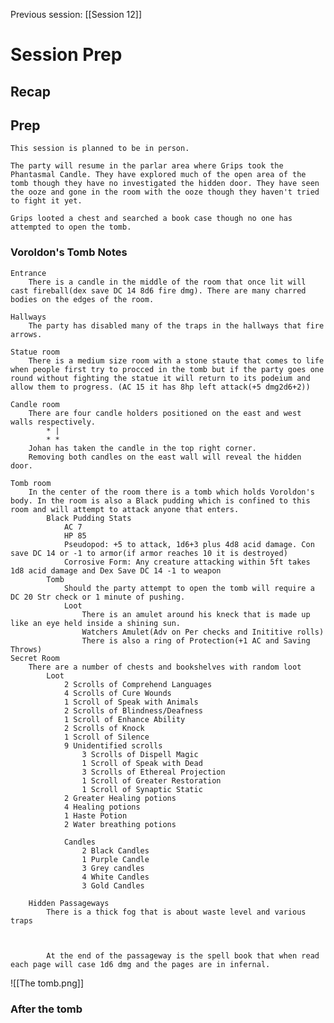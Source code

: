 Previous session: [[Session 12]]

# Session Prep

## Recap

## Prep
	This session is planned to be in person.
	
	The party will resume in the parlar area where Grips took the Phantasmal Candle. They have explored much of the open area of the tomb though they have no investigated the hidden door. They have seen the ooze and gone in the room with the ooze though they haven't tried to fight it yet.
	
	Grips looted a chest and searched a book case though no one has attempted to open the tomb.
	
### Voroldon's Tomb Notes
	Entrance
		There is a candle in the middle of the room that once lit will cast fireball(dex save DC 14 8d6 fire dmg). There are many charred bodies on the edges of the room.
		
	Hallways
		The party has disabled many of the traps in the hallways that fire arrows.
		
	Statue room
		There is a medium size room with a stone staute that comes to life when people first try to procced in the tomb but if the party goes one round without fighting the statue it will return to its podeium and allow them to progress. (AC 15 it has 8hp left attack(+5 dmg2d6+2))
		
	Candle room
		There are four candle holders positioned on the east and west walls respectively.
			* |
			* *
		Johan has taken the candle in the top right corner.
		Removing both candles on the east wall will reveal the hidden door.
		
	Tomb room
		In the center of the room there is a tomb which holds Voroldon's body. In the room is also a Black pudding which is confined to this room and will attempt to attack anyone that enters.
			Black Pudding Stats
				AC 7
				HP 85
				Pseudopod: +5 to attack, 1d6+3 plus 4d8 acid damage. Con save DC 14 or -1 to armor(if armor reaches 10 it is destroyed)
				Corrosive Form: Any creature attacking within 5ft takes 1d8 acid damage and Dex Save DC 14 -1 to weapon
			Tomb
				Should the party attempt to open the tomb will require a DC 20 Str check or 1 minute of pushing.
				Loot
					There is an amulet around his kneck that is made up like an eye held inside a shining sun.
					Watchers Amulet(Adv on Per checks and Inititive rolls)
					There is also a ring of Protection(+1 AC and Saving Throws)
	Secret Room
		There are a number of chests and bookshelves with random loot
			Loot
				2 Scrolls of Comprehend Languages
				4 Scrolls of Cure Wounds
				1 Scroll of Speak with Animals
				2 Scrolls of Blindness/Deafness
				1 Scroll of Enhance Ability
				2 Scrolls of Knock
				1 Scroll of Silence
				9 Unidentified scrolls
					3 Scrolls of Dispell Magic
					1 Scroll of Speak with Dead
					3 Scrolls of Ethereal Projection
					1 Scroll of Greater Restoration
					1 Scroll of Synaptic Static
				2 Greater Healing potions
				4 Healing potions
				1 Haste Potion
				2 Water breathing potions
				
				Candles
					2 Black Candles
					1 Purple Candle
					3 Grey candles
					4 White Candles
					3 Gold Candles
					
		Hidden Passageways
			There is a thick fog that is about waste level and various traps
			

			
			At the end of the passageway is the spell book that when read each page will case 1d6 dmg and the pages are in infernal.
			
			
![[The tomb.png]]

### After the tomb

